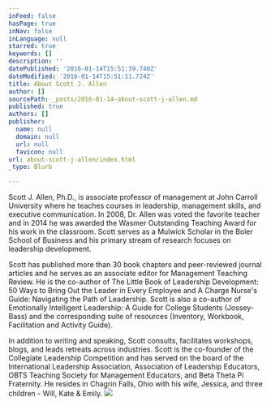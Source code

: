 ```yaml
---
inFeed: false
hasPage: true
inNav: false
inLanguage: null
starred: true
keywords: []
description: ''
datePublished: '2016-01-14T15:51:39.740Z'
dateModified: '2016-01-14T15:51:11.724Z'
title: About Scott J. Allen
author: []
sourcePath: _posts/2016-01-14-about-scott-j-allen.md
published: true
authors: []
publisher:
  name: null
  domain: null
  url: null
  favicon: null
url: about-scott-j-allen/index.html
_type: Blurb

---
```

Scott J. Allen, Ph.D., is associate professor of management at John Carroll University where he teaches courses in leadership, management skills, and executive communication. In 2008, Dr. Allen was voted the favorite teacher and in 2014 he was awarded the Wasmer Outstanding Teaching Award for his work in the classroom.
Scott serves as a Mulwick Scholar in the Boler School of Business and his primary stream of research focuses on leadership development. 

Scott has published more than 30 book chapters and peer-reviewed journal articles and he serves as an associate editor for Management Teaching Review. He is the co-author of The Little Book of Leadership Development: 50 Ways to Bring Out the Leader in Every Employee and A Charge Nurse's Guide: Navigating the Path of Leadership. Scott is also a co-author of Emotionally Intelligent Leadership: A Guide for College Students (Jossey-Bass) and the corresponding suite of resources (Inventory, Workbook, Facilitation and Activity Guide). 

In addition to writing and speaking, Scott consults, facilitates workshops, blogs, and leads retreats across industries. Scott is the co-founder of the Collegiate Leadership Competition and has served on the board of the International Leadership Association, Association of Leadership Educators, OBTS Teaching Society for Management Educators, and Beta Theta Pi Fraternity.
He resides in Chagrin Falls, Ohio with his wife, Jessica, and three children - Will, Kate & Emily.
![](https://the-grid-user-content.s3-us-west-2.amazonaws.com/3628551e-b109-4f9e-9e8a-fd92dbe4dedb.jpg)